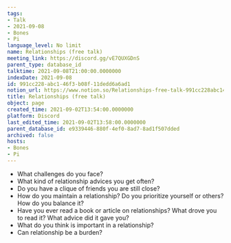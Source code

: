 ```yaml
---
tags:
- Talk
- 2021-09-08
- Bones
- Pi
language_level: No limit
name: Relationships (free talk)
meeting_link: https://discord.gg/vE7QUXGDnS
parent_type: database_id
talktime: 2021-09-08T21:00:00.0000000
indexDate: 2021-09-08
id: 991cc228-abc1-46f3-b08f-11dedd6a6ad1
notion_url: https://www.notion.so/Relationships-free-talk-991cc228abc146f3b08f11dedd6a6ad1
title: Relationships (free talk)
object: page
created_time: 2021-09-02T13:54:00.0000000
platform: Discord
last_edited_time: 2021-09-02T13:58:00.0000000
parent_database_id: e9339446-880f-4ef0-8ad7-8ad1f507dded
archived: false
hosts:
- Bones
- Pi
---
```



   - What challenges do you face?
   - What kind of relationship advices you get often?
   - Do you have a clique of friends you are still close?
   - How do you maintain a relationship? Do you prioritize yourself or others? How do you balance it?
   - Have you ever read a book or article on relationships? What drove you to read it? What advice did it gave you?
   - What do you think is important in a relationship?
   - Can relationship be a burden?










